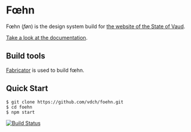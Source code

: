 # Fœhn

Fœhn (*føn*) is the design system build for [the website of the State of Vaud](http://www.vd.ch/).

[Take a look at the documentation](http://dsi-vd.github.io/foehn/).

## Build tools

[Fabricator](http://fbrctr.github.io/) is used to build fœhn.

## Quick Start

```shell
$ git clone https://github.com/vdch/foehn.git
$ cd foehn
$ npm start
```

[![Build Status](https://travis-ci.org/DSI-VD/foehn.svg?branch=master)](https://travis-ci.org/DSI-VD/foehn)
